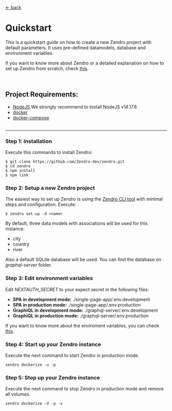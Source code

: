[ &larr; back](README.md)
<br/>
# Quickstart

This is a quickstart guide on how to create a new Zendro project with default parameters. It uses pre-defined datamodels, database and environment variables.

If you want to know more about Zendro or a detailed explanation on how to set up Zendro from scratch, check [this](setup_root.md).

 <br/>

## Project Requirements:
 * [NodeJS](https://nodejs.org/en/) We strongly recommend to install NodeJS v14.17.6
 * [docker](https://docs.docker.com/get-docker/)
 * [docker-compose](https://docs.docker.com/compose/install/#install-compose)
 <br/><br/>

* * *
### Step 1: Installation

Execute this commands to install Zendro:

```
$ git clone https://github.com/Zendro-dev/zendro.git
$ cd zendro
$ npm install
$ npm link
```

### Step 2: Setup a new Zendro project

The easiest way to set up Zendro is using the [Zendro CLI tool](https://github.com/Zendro-dev/zendro) with minimal steps and configuration. Execute:

```
$ zendro set-up -d <name>
```

By default, three data models with associations will be used for this instance:
* city
* country
* river

Also a default SQLite database will be used. You can find the database on *graphql-server* folder.

### Step 3: Edit environment variables

Edit *NEXTAUTH_SECRET* to your expect secret in the following files:
* **SPA in development mode:** ./single-page-app/.env.development
* **SPA in production mode:** ./single-page-app/.env.production
* **GraphiQL in development mode:** ./graphql-server/.env.development
* **GraphiQL in production mode:** ./graphql-server/.env.production

If you want to know more about the enviroment variables, you can check [this](setup_root.md).

### Step 4: Start up your Zendro instance

Execute the next command to start Zendro in production mode. 

```
zendro dockerize -u -p
```

### Step 5: Stop up your Zendro instance

Execute the next command to stop Zendro in production mode and remove all volumes.

```
zendro dockerize -d -p -v
```


